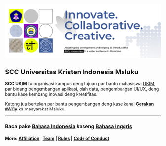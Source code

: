 ![Student Coding Club](https://github.com/scc-ukim/.github/blob/main/profile/src/readme-info-banner.png?raw=true)

## SCC Universitas Kristen Indonesia Maluku

**SCC UKIM** tu organisasi kampus deng tujuan par bantu mahasiswa [UKIM](https://ukim.ac.id), par bidang pengembangan aplikasi, olah data, pengembangan UI/UX, deng bantu kase kembang inovasi deng kreatifitas.

Katong jua bertekan par bantu pengembangan deng kase kanal **[Gerakan #A11y](https://www.a11yproject.com/)** ka masyarakat Maluku.

----

### **Baca pake** [Bahasa Indonesia](https://github.com/scc-ukim/.github/blob/main/profile/id/README.md) kaseng [Bahasa Inggris](https://github.com/scc-ukim/.github/blob/main/profile/README.md)

#### More: [Affiliation](https://github.com/scc-ukim/.github/blob/main/profile/AFFILIATION.md) | [Team](https://github.com/scc-ukim/.github/blob/main/profile/TEAM.md) | [Rules](https://github.com/scc-ukim/.github/blob/main/profile/RULES.md) | [Code of Conduct](https://github.com/scc-ukim/.github/blob/main/profile/id/CODE_OF_CONDUCT.md)
